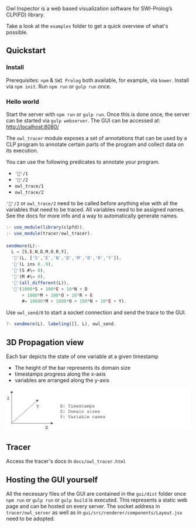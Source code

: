 Owl Inspector is a web based visualization software for SWI-Prolog’s CLP(FD) library.

Take a look at the `examples` folder to get a quick overview of what's possible.

## Quickstart
### Install
Prerequisites:  `npm` & `SWI Prolog` both available, for example, via `bower`.
Install via  `npm init`. Run `npm run` or `gulp run` once.

### Hello world
Start the server with `npm run` or `gulp run`. Once this is done once, the server can be started via `gulp webserver`. The GUI can be accessed at: [http://localhost:8080/](http://localhost:8080/)

The `owl_tracer` module exposes a set of annotations that can be used by a CLP program to annotate certain parts of the program and collect data on its execution.

You can use the following predicates to annotate your program. 
- `'📌'/1`
- `'📌'/2`
- `owl_trace/1`
- `owl_trace/2`

`'📌'/2` or `owl_trace/2` need to be called before anything else with all the variables that need to be traced. All variables need to be assigned names. See the docs for more info and a way to automatically generate names.

```js
:- use_module(library(clpfd)).
:- use_module(tracer/owl_tracer).

sendmore(L):-
  L = [S,E,N,D,M,O,R,Y],
  '📌'(L, ['S','E','N','D','M','O','R','Y']),
  '📌'(L ins 0..9),
  '📌'(S #\= 0),
  '📌'(M #\= 0),
  '📌'(all_different(L)),
  '📌'(1000*S + 100*E + 10*N + D
	  + 1000*M + 100*O + 10*R + E
	  #= 10000*M + 1000*O + 100*N + 10*E + Y).
```

Use `owl_send/0` to start a socket connection and send the trace to the GUI.

```js
?- sendmore(L), labeling([], L), owl_send.
```

## 3D Propagation view
Each bar depicts the state of one variable at a given timestamp
- The height of the bar represents its domain size
- timestamps progress along the x-axis
- variables are arranged along the y-axis

![3D Propagation](https://github.com/fstiehle/owl_inspector/blob/master/docs/propagation.png)

## Tracer
Access the tracer's docs in `docs/owl_tracer.html`

## Hosting the GUI yourself
All the necessary files of the GUI are contained in the `gui/dist` folder once `npm run` or `gulp run`  or `gulp build` is executed. This represents a static web page and can be hosted on every server. The socket address in `tracer/owl_server` as well as in `gui/src/renderer/components/Layout.jsx` need to be adopted.
